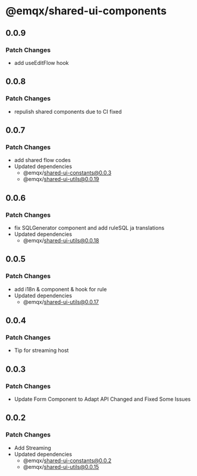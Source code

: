 # @emqx/shared-ui-components

## 0.0.9

### Patch Changes

- add useEditFlow hook

## 0.0.8

### Patch Changes

- repulish shared components due to CI fixed

## 0.0.7

### Patch Changes

- add shared flow codes
- Updated dependencies
  - @emqx/shared-ui-constants@0.0.3
  - @emqx/shared-ui-utils@0.0.19

## 0.0.6

### Patch Changes

- fix SQLGenerator component and add ruleSQL ja translations
- Updated dependencies
  - @emqx/shared-ui-utils@0.0.18

## 0.0.5

### Patch Changes

- add i18n & component & hook for rule
- Updated dependencies
  - @emqx/shared-ui-utils@0.0.17

## 0.0.4

### Patch Changes

- Tip for streaming host

## 0.0.3

### Patch Changes

- Update Form Component to Adapt API Changed and Fixed Some Issues

## 0.0.2

### Patch Changes

- Add Streaming
- Updated dependencies
  - @emqx/shared-ui-constants@0.0.2
  - @emqx/shared-ui-utils@0.0.15
